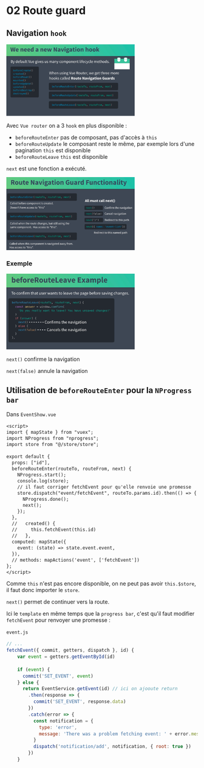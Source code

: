 # 02 Route guard

## Navigation `hook`

<img src="assets/Screenshot2020-11-18at09.34.56.png" alt="Screenshot 2020-11-18 at 09.34.56" style="zoom:33%;" />

Avec `Vue router` on a 3 `hook` en plus disponible :

- `beforeRouteEnter` pas de composant, pas d'accès à `this`
- `beforeRouteUpdate` le composant reste le même, par exemple lors d'une pagination `this` est disponible
- `beforeRouteLeave` `this` est disponible

`next` est une fonction a exécuté.

<img src="assets/Screenshot2020-11-18at09.50.04.png" alt="Screenshot 2020-11-18 at 09.50.04" style="zoom:33%;" />

### Exemple

<img src="assets/Screenshot2020-11-18at09.52.48.png" alt="Screenshot 2020-11-18 at 09.52.48" style="zoom:33%;" />

`next()` confirme la navigation

`next(false)` annule la navigation

## Utilisation de `beforeRouteEnter` pour la `NProgress bar`

Dans `EventShow.vue`

```vue
<script>
import { mapState } from "vuex";
import NProgress from "nprogress";
import store from "@/store/store";

export default {
  props: ["id"],
  beforeRouteEnter(routeTo, routeFrom, next) {
    NProgress.start();
    console.log(store);
    // il faut corriger fetchEvent pour qu'elle renvoie une promesse
    store.dispatch("event/fetchEvent", routeTo.params.id).then(() => {
      NProgress.done();
      next();
    });
  },
  //   created() {
  //     this.fetchEvent(this.id)
  //   },
  computed: mapState({
    event: (state) => state.event.event,
  }),
  // methods: mapActions('event', ['fetchEvent'])
};
</script>
```

Comme `this` n'est pas encore disponible, on ne peut pas avoir `this.$store`, il faut donc importer le `store`.

`next()` permet de continuer vers la route.

Ici le `template` en même temps que la `progress bar`, c'est qu'il faut modifier `fetchEvent` pour renvoyer une promesse :

`event.js`

```js
// ...
fetchEvent({ commit, getters, dispatch }, id) {
    var event = getters.getEventById(id)

    if (event) {
      commit('SET_EVENT', event)
    } else {
      return EventService.getEvent(id) // ici on ajooute return
        .then(response => {
          commit('SET_EVENT', response.data)
        })
        .catch(error => {
          const notification = {
            type: 'error',
            message: 'There was a problem fetching event: ' + error.message
          }
          dispatch('notification/add', notification, { root: true })
        })
    }
```
